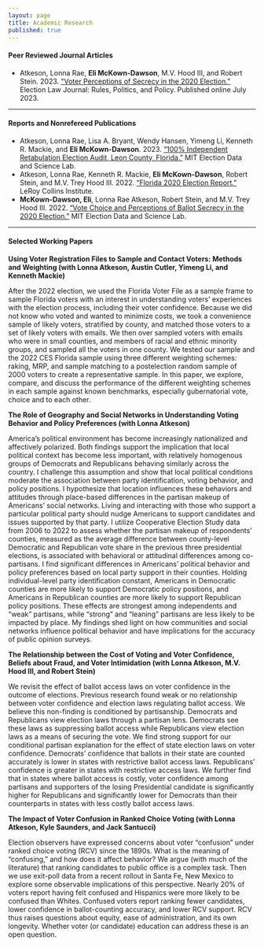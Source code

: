 ```yaml
---
layout: page
title: Academic Research
published: true
---
```


#### Peer Reviewed Journal Articles

- Atkeson, Lonna Rae, **Eli McKown-Dawson**, M.V. Hood III, and Robert Stein. 2023. ["Voter Perceptions of Secrecy in the 2020 Election."](https://doi.org/10.1089/elj.2022.0064) Election Law Journal: Rules, Politics, and Policy. Published online July 2023. 

--------------------------------------

#### Reports and Nonrefereed Publications

- Atkeson, Lonna Rae, Lisa A. Bryant, Wendy Hansen, Yimeng Li, Kenneth R. Mackie, and **Eli
McKown-Dawson**. 2023. [“100% Independent Retabulation Election Audit, Leon County, Florida.”](https://electionlab.mit.edu/articles/100-independent-retabulation-election-audit-leon-county-florida) MIT Election Data and Science Lab.
- Atkeson, Lonna Rae, Kenneth R. Mackie, **Eli McKown-Dawson**, Robert Stein, and M.V. Trey Hood III. 2022. [“Florida 2020 Election Report.”](https://lci.fsu.edu/wp-content/uploads/2023/01/Florida-Election-Study-2020-UPDATED-v4cover.pdf) LeRoy Collins Institute.
- **McKown-Dawson, Eli**, Lonna Rae Atkeson, Robert Stein, and M.V. Trey Hood III. 2022. [“Vote
Choice and Perceptions of Ballot Secrecy in the 2020 Election.”](https://electionlab.mit.edu/articles/vote-choice-and-perceptions-ballot-secrecy-2020-election) MIT Election Data and Science Lab.

--------------------------------------

#### Selected Working Papers

**Using Voter Registration Files to Sample and Contact Voters: Methods and Weighting (with Lonna Atkeson, Austin Cutler, Yimeng Li, and Kenneth Mackie) <br/>**

After the 2022 election, we used the Florida Voter File as a sample frame to sample Florida voters with an interest in understanding voters’ experiences with the election process, including their voter confidence.  Because we did not know who voted and wanted to minimize costs, we took a convenience sample of likely voters, stratified by county, and matched those voters to a set of likely voters with emails. We then over sampled voters with emails who were in small counties, and members of racial and ethnic minority groups, and sampled all the voters in one county.  We tested our sample and the 2022 CES Florida sample using three different weighting schemes: raking, MRP, and sample matching to a postelection random sample of 2000 voters to create a representative sample.  In this paper, we explore, compare, and discuss the performance of the different weighting schemes in each sample against known benchmarks, especially gubernatorial vote, choice and to each other.  

**The Role of Geography and Social Networks in Understanding Voting Behavior and Policy Preferences (with Lonna Atkeson) <br/>**

America’s political environment has become increasingly nationalized and affectively polarized. Both findings support the implication that local political context has become less important, with relatively homogenous groups of Democrats and Republicans behaving similarly across the country. I challenge this assumption and show that local political conditions moderate the association between party identification, voting behavior, and policy positions. I hypothesize that location influences these behaviors and attitudes through place-based differences in the partisan makeup of Americans’ social networks. Living and interacting with those who support a particular political party should nudge Americans to support candidates and issues supported by that party. I utilize Cooperative Election Study data from 2006 to 2022 to assess whether the partisan makeup of respondents’ counties, measured as the average difference between county-level Democratic and Republican vote share in the previous three presidential elections, is associated with behavioral or attitudinal differences among co-partisans. I find significant differences in Americans’ political behavior and policy preferences based on local party support in their counties. Holding individual-level party identification constant, Americans in Democratic counties are more likely to support Democratic policy positions, and Americans in Republican counties are more likely to support Republican policy positions. These effects are strongest among independents and “weak” partisans, while “strong” and “leaning” partisans are less likely to be impacted by place. My findings shed light on how communities and social networks influence political behavior and have implications for the accuracy of public opinion surveys.

**The Relationship between the Cost of Voting and Voter Confidence, Beliefs about Fraud, and Voter Intimidation (with Lonna Atkeson, M.V. Hood III, and Robert Stein) <br/>**

We revisit the effect of ballot access laws on voter confidence in the outcome of elections.  Previous research found weak or no relationship between voter confidence and election laws regulating ballot access.  We believe this non-finding is conditioned by partisanship.  Democrats and Republicans view election laws through a partisan lens.  Democrats see these laws as suppressing ballot access while Republicans view election laws as a means of securing the vote. We find strong support for our conditional partisan explanation for the effect of state election laws on voter confidence.  Democrats’ confidence that ballots in their state are counted accurately is lower in states with restrictive ballot access laws.  Republicans’ confidence is greater in states with restrictive access laws.  We further find that in states where ballot access is costly, voter confidence among partisans and supporters of the losing Presidential candidate is significantly higher for Republicans and significantly lower for Democrats than their counterparts in states with less costly ballot access laws.


**The Impact of Voter Confusion in Ranked Choice Voting (with Lonna Atkeson, Kyle Saunders, and Jack Santucci) <br/>**

Election observers have expressed concerns about voter “confusion” under ranked choice voting (RCV) since the 1890s. What is the meaning of “confusing,” and how does it affect behavior? We argue (with much of the literature) that ranking candidates to public office is a complex task. Then we use exit-poll data from a recent rollout in Santa Fe, New Mexico to explore some observable implications of this perspective. Nearly 20% of voters report having felt confused and Hispanics were more likely to be confused than Whites. Confused voters report ranking fewer candidates, lower confidence in ballot-counting accuracy, and lower RCV support. RCV thus raises questions about equity, ease of administration, and its own longevity. Whether voter (or candidate) education can address these is an open question. 

